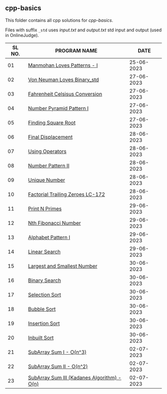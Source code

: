 ## cpp-basics

This folder contains all cpp solutions for _cpp-basics_.

Files with suffix `_std` uses _input.txt_ and _output.txt_ std input and output (used in OnlineJudge).

| SL NO. | PROGRAM NAME                                                                                        | DATE       |
| ------ | --------------------------------------------------------------------------------------------------- | ---------- |
| 01     | [Manmohan Loves Patterns - I](<01_Manmohan Loves Patterns - I.cpp>)                                 | 25-06-2023 |
| 02     | [Von Neuman Loves Binary_std](<02_Von Neuman Loves Binary_std.cpp>)                                 | 27-06-2023 |
| 03     | [Fahrenheit Celsisus Conversion](<03_Fahrenheit Celsisus Conversion.cpp>)                           | 27-06-2023 |
| 04     | [Number Pyramid Pattern I](<04_Number Pyramid Pattern I.cpp>)                                       | 27-06-2023 |
| 05     | [Finding Square Root](<05_Finding Square Root.cpp>)                                                 | 27-06-2023 |
| 06     | [Final Displacement](<06_Final Displacement.cpp>)                                                   | 28-06-2023 |
| 07     | [Using Operators](<07_Using Operators.cpp>)                                                         | 28-06-2023 |
| 08     | [Number Pattern II](<08_Number Pattern II.cpp>)                                                     | 28-06-2023 |
| 09     | [Unique Number](<09_Unique Number.cpp>)                                                             | 28-06-2023 |
| 10     | [Factorial Trailing Zeroes LC-172](<10_Factorial Trailing Zeroes LC-172.cpp>)                       | 28-06-2023 |
| 11     | [Print N Primes](<11_Print N Primes.cpp>)                                                           | 29-06-2023 |
| 12     | [Nth Fibonacci Number](<12_Nth Fibonacci Number.cpp>)                                               | 29-06-2023 |
| 13     | [Alphabet Pattern I](<13_Alphabet Pattern I.cpp>)                                                   | 29-06-2023 |
| 14     | [Linear Search](<14_Linear Search.cpp>)                                                             | 29-06-2023 |
| 15     | [Largest and Smallest Number](<15_Largest and Smallest Number.cpp>)                                 | 30-06-2023 |
| 16     | [Binary Search](<16_Binary Search.cpp>)                                                             | 30-06-2023 |
| 17     | [Selection Sort](<17_Selection Sort.cpp>)                                                           | 30-06-2023 |
| 18     | [Bubble Sort](<18_Bubble Sort.cpp>)                                                                 | 30-06-2023 |
| 19     | [Insertion Sort](<19_Insertion Sort.cpp>)                                                           | 30-06-2023 |
| 20     | [Inbuilt Sort](<20_Inbuilt Sort.cpp>)                                                               | 30-06-2023 |
| 21     | [SubArray Sum I - O(n^3)](<21_SubArray Sum I - O(n3).cpp>)                                          | 02-07-2023 |
| 22     | [SubArray Sum II - O(n^2)](<22_SubArray Sum II - O(n2).cpp>)                                        | 02-07-2023 |
| 23     | [SubArray Sum III (Kadanes Algorithm) - O(n)](<23_SubArray Sum III (Kadanes Algorithm) - O(n).cpp>) | 02-07-2023 |
